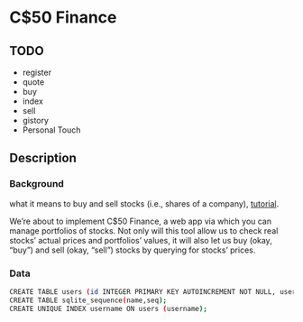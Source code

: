 # C$50 Finance


## TODO
- register
- quote
- buy
- index
- sell
- gistory
- Personal Touch

## Description
### Background
what it means to buy and sell stocks (i.e., shares of a company), [tutorial](https://www.investopedia.com/articles/basics/06/invest1000.asp).

We’re about to implement C$50 Finance, a web app via which you can manage portfolios of stocks. Not only will this tool allow us to check real stocks’ actual prices and portfolios’ values, it will also let us buy (okay, “buy”) and sell (okay, “sell”) stocks by querying for stocks’ prices.


### Data
~~~bash
CREATE TABLE users (id INTEGER PRIMARY KEY AUTOINCREMENT NOT NULL, username TEXT NOT NULL, hash TEXT NOT NULL, cash NUMERIC NOT NULL DEFAULT 10000.00);
CREATE TABLE sqlite_sequence(name,seq);
CREATE UNIQUE INDEX username ON users (username);
~~~